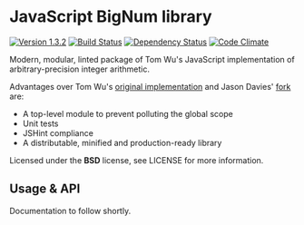 # JavaScript BigNum library

[![Version 1.3.2](https://img.shields.io/badge/version-1.3.2-blue.svg)](https://github.com/timkurvers/jsbn/tree/v1.3.2)
[![Build Status](https://img.shields.io/travis/timkurvers/jsbn.svg)](https://travis-ci.org/timkurvers/jsbn)
[![Dependency Status](https://img.shields.io/gemnasium/timkurvers/jsbn.svg)](https://gemnasium.com/timkurvers/jsbn)
[![Code Climate](https://img.shields.io/codeclimate/github/timkurvers/jsbn.svg)](https://codeclimate.com/github/timkurvers/jsbn)

Modern, modular, linted package of Tom Wu's JavaScript implementation of arbitrary-precision integer arithmetic.

Advantages over Tom Wu's [original implementation](http://www-cs-students.stanford.edu/~tjw/jsbn/) and Jason Davies' [fork](https://github.com/jasondavies/jsbn) are:

* A top-level module to prevent polluting the global scope
* Unit tests
* JSHint compliance
* A distributable, minified and production-ready library

Licensed under the **BSD** license, see LICENSE for more information.


## Usage & API

Documentation to follow shortly.
